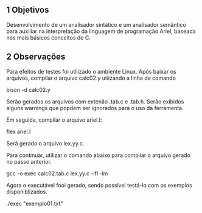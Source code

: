 ## 1 Objetivos
Desenvolvimento de um analisador sintático e um analisador semântico para auxiliar na interpretação da linguagem de programação Ariel, baseada nos mais básicos conceitos de C.

## 2 Observações
Para efeitos de testes foi utilizado o ambiente Linux.
Após baixar os arquivos, compilar o arquivo calc02.y utiizando a linha de comando 

  bison -d calc02.y

Serão gerados os arquivos com extenão .tab.c e .tab.h.
Serão exibidos alguns warnings que popdem ser ignorados para o uso da ferramenta.

Em seguida, compilar o arquivo ariel.l:

  flex ariel.l

Será gerado o arquivo lex.yy.c.

Para continuar, utilizar o comando abaixo para compilar o arquivo gerado no passo anterior.

  gcc -o exec calc02.tab.c lex.yy.c -lfl -lm

Agora o executável fooi gerado, sendo possível testá-lo com os exemplos disponiblizados.

./exec "exemplo01.txt"
